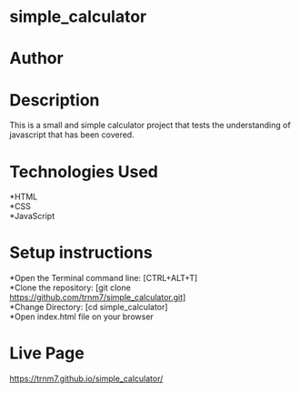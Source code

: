 # simple_calculator
# Author
# Description
This is a small and simple calculator project that tests the understanding of javascript that has been covered.
# Technologies Used
*HTML<br>
*CSS<br>
*JavaScript<br>
# Setup instructions
*Open the Terminal command line: [CTRL+ALT+T]<br>
*Clone the repository: [git clone https://github.com/trnm7/simple_calculator.git]<br>
*Change Directory: [cd simple_calculator]<br>
*Open index.html file on your browser
# Live Page
https://trnm7.github.io/simple_calculator/
